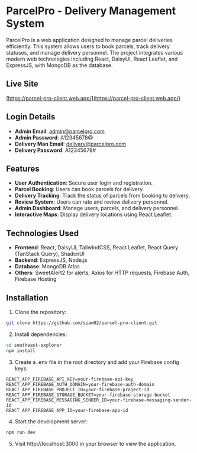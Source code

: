 # ParcelPro - Delivery Management System

ParcelPro is a web application designed to manage parcel deliveries efficiently. This system allows users to book parcels, track delivery statuses, and manage delivery personnel. The project integrates various modern web technologies including React, DaisyUI, React Leaflet, and ExpressJS, with MongoDB as the database.

## Live Site

[https://parcel-pro-client.web.app/](https://parcel-pro-client.web.app/)

## Login Details

- **Admin Email**: admin@parcelpro.com
- **Admin Password**: A12345678@
- **Delivery Man Email**: delivary@parcelpro.com
- **Delivery Password**: A12345678#

## Features

- **User Authentication**: Secure user login and registration.
- **Parcel Booking**: Users can book parcels for delivery.
- **Delivery Tracking**: Track the status of parcels from booking to delivery.
- **Review System**: Users can rate and review delivery personnel.
- **Admin Dashboard**: Manage users, parcels, and delivery personnel.
- **Interactive Maps**: Display delivery locations using React Leaflet.

## Technologies Used

- **Frontend**: React, DaisyUI, TailwindCSS, React Leaflet, React Query (TanStack Query), ShadcnUI
- **Backend**: ExpressJS, Node.js
- **Database**: MongoDB Atlas
- **Others**: SweetAlert2 for alerts, Axios for HTTP requests, Firebase Auth, Firebase Hosting

## Installation

1. Clone the repository:

```bash
git clone https://github.com/siam02/parcel-pro-client.git
```

2. Install dependencies:
```bash
cd southeast-explorer
npm install
```

3. Create a .env file in the root directory and add your Firebase config keys:

```env
REACT_APP_FIREBASE_API_KEY=your-firebase-api-key
REACT_APP_FIREBASE_AUTH_DOMAIN=your-firebase-auth-domain
REACT_APP_FIREBASE_PROJECT_ID=your-firebase-project-id
REACT_APP_FIREBASE_STORAGE_BUCKET=your-firebase-storage-bucket
REACT_APP_FIREBASE_MESSAGING_SENDER_ID=your-firebase-messaging-sender-id
REACT_APP_FIREBASE_APP_ID=your-firebase-app-id
```

4. Start the development server:
 ```bash
npm run dev
```

5. Visit http://localhost:3000 in your browser to view the application.
